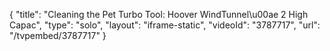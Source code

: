 {
    "title": "Cleaning the Pet Turbo Tool: Hoover WindTunnel\u00ae 2 High Capac",
    "type": "solo",
    "layout": "iframe-static",
    "videoId": "3787717",
    "url": "\/tvpembed\/3787717"
}